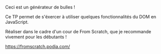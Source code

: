 Ceci est un générateur de bulles !

Ce TP permet de s'éxercer à utiliser quelques fonctionnalités du DOM en JavaScript.

Réaliser dans le cadre d'un cour de From Scratch, que je recommande vivement pour les débutants !

https://fromscratch.podia.com/
